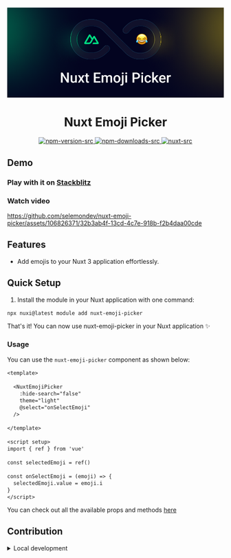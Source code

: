 <p align="center">
 <img align="center" src="https://raw.githubusercontent.com/selemondev/nuxt-emoji-picker/master/assets/nuxt-emoji-picker.png" />
 <h1 align="center">
 Nuxt Emoji Picker
 </h1>
</p>

<p align="center">
  <a href="https://www.npmjs.com/package/nuxt-emoji-picker">
    <img alt="npm-version-src" src="https://img.shields.io/npm/v/nuxt-emoji-picker/latest.svg?style=flat&colorA=020420&colorB=00DC82" />
  </a>
  <a href="https://npmjs.com/package/nuxt-emoji-picker">
    <img alt="npm-downloads-src" src="https://img.shields.io/npm/dm/nuxt-emoji-picker.svg?style=flat&colorA=020420&colorB=00DC82" />
  </a>
  <a href="https://nuxt.com">
    <img alt="nuxt-src" src="https://img.shields.io/badge/Nuxt-020420?logo=nuxt.js" />
  </a>
</p>

## Demo

### Play with it on [Stackblitz](https://stackblitz.com/edit/nuxt-starter-qstqbs?file=app.vue)

### Watch video

https://github.com/selemondev/nuxt-emoji-picker/assets/106826371/32b3ab4f-13cd-4c7e-918b-f2b4daa00cde

## Features

- Add emojis to your Nuxt 3 application effortlessly.

## Quick Setup

1. Install the module in your Nuxt application with one command:

```bash
npx nuxi@latest module add nuxt-emoji-picker
```

That's it! You can now use nuxt-emoji-picker in your Nuxt application ✨

### Usage

You can use the `nuxt-emoji-picker` component as shown below:

```vue
<template>

  <NuxtEmojiPicker
    :hide-search="false"
    theme="light"
    @select="onSelectEmoji"
  />

</template>

<script setup>
import { ref } from 'vue'

const selectedEmoji = ref()

const onSelectEmoji = (emoji) => {
  selectedEmoji.value = emoji.i
}
</script>
```

You can check out all the available props and methods [here](https://github.com/delowardev/vue3-emoji-picker/?tab=readme-ov-file#options-props)


## Contribution

<details>
  <summary>Local development</summary>
  
  ```bash
  # Install dependencies
  npm install
  
  # Generate type stubs
  npm run dev:prepare
  
  # Develop with the playground
  npm run dev
  
  # Build the playground
  npm run dev:build
  
  # Run ESLint
  npm run lint
  
  # Run Vitest
  npm run test
  npm run test:watch
  
  # Release new version
  npm run release
  ```

</details>

